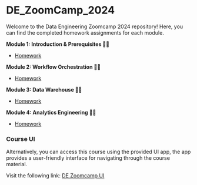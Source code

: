 # DE_ZoomCamp_2024

Welcome to the Data Engineering Zoomcamp 2024 repository! Here, you can find the completed homework assignments for each module.



**Module 1: Introduction & Prerequisites 🚀😤**

* [Homework](week_1/homework.md)


**Module 2: Workflow Orchestration 🚀😤**

* [Homework](week_2/homework.md)


**Module 3: Data Warehouse 🚀😤**

* [Homework](week_3/homework.md)

**Module 4: Analytics Engineering 🚀😤**

* [Homework](week_4/homework.md)


### Course UI
Alternatively, you can access this course using the provided UI app, the app provides a user-friendly interface for navigating through the course material.

Visit the following link: [DE Zoomcamp UI](https://dezoomcamp.streamlit.app/)
